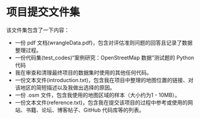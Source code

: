 # 项目提交文件集

该文件集包含了一下内容：
- 一份 pdf 文档(wrangleData.pdf)，包含对评估准则问题的回答且记录了数据整理过程。
- 一份代码集(test_codes)“案例研究：OpenStreetMap 数据”测试题的 Python 代码
- 我在审查和清理最终项目的数据集时使用的其他任何代码。
- 一份文本文件(introduction.txt)，包含我在项目中整理的地图位置的链接、对该地区的简短描述以及我做出选择的原因。
- 一份 .osm 文件，包含我使用的地图区域的样本（大小约为1 - 10MB）。
- 一份文本文件(reference.txt)，包含我在提交该项目的过程中参考或使用的网站、书籍、论坛、博客帖子、GitHub 代码库等的列表。
